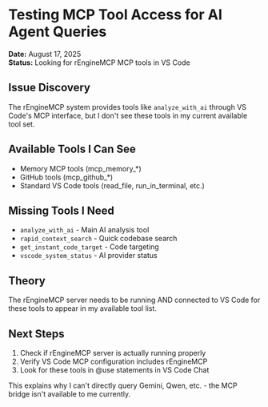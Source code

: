 # Testing MCP Tool Access for AI Agent Queries

**Date:** August 17, 2025  
**Status:** Looking for rEngineMCP MCP tools in VS Code

## Issue Discovery

The rEngineMCP system provides tools like `analyze_with_ai` through VS Code's MCP interface, but I don't see these tools in my current available tool set.

## Available Tools I Can See

- Memory MCP tools (mcp_memory_*)
- GitHub tools (mcp_github_*)
- Standard VS Code tools (read_file, run_in_terminal, etc.)

## Missing Tools I Need

- `analyze_with_ai` - Main AI analysis tool
- `rapid_context_search` - Quick codebase search
- `get_instant_code_target` - Code targeting
- `vscode_system_status` - AI provider status

## Theory

The rEngineMCP server needs to be running AND connected to VS Code for these tools to appear in my available tool list.

## Next Steps

1. Check if rEngineMCP server is actually running properly
2. Verify VS Code MCP configuration includes rEngineMCP
3. Look for these tools in @use statements in VS Code Chat

This explains why I can't directly query Gemini, Qwen, etc. - the MCP bridge isn't available to me currently.
